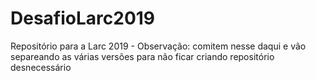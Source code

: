 # DesafioLarc2019
Repositório para a Larc 2019 - Observação: comitem nesse daqui e vão separeando as várias versões para não ficar criando repositório desnecessário
